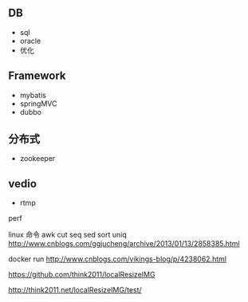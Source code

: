 ## DB

- sql
- oracle
- 优化

## Framework

- mybatis
- springMVC
- dubbo

## 分布式

- zookeeper


## vedio

- rtmp


perf

linux 命令
awk cut seq sed sort uniq
http://www.cnblogs.com/ggjucheng/archive/2013/01/13/2858385.html

docker run
http://www.cnblogs.com/vikings-blog/p/4238062.html


https://github.com/think2011/localResizeIMG

http://think2011.net/localResizeIMG/test/
